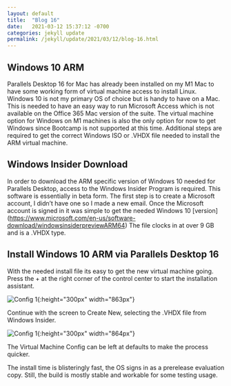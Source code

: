 ```yaml
---
layout: default
title:  "Blog 16"
date:   2021-03-12 15:37:12 -0700
categories: jekyll update
permalink: /jekyll/update/2021/03/12/blog-16.html
---
```


## Windows 10 ARM

Parallels Desktop 16 for Mac has already been installed on my M1 Mac to have some working form of virtual machine access to install Linux. Windows 10 is not my primary OS of choice but is handy to have on a Mac. This is needed to have an easy way to run Microsoft Access which is not available on the Office 365 Mac version of the suite. The virtual machine option for Windows on M1 machines is also the only option for now to get Windows since Bootcamp is not supported at this time. Additional steps are required to get the correct Windows ISO or .VHDX file needed to install the ARM virtual machine.


## Windows Insider Download

In order to download the ARM specific version of Windows 10 needed for Parallels Desktop, access to the Windows Insider Program is required. This software is essentially in beta form. The first step is to create a Microsoft account, I didn’t have one so I made a new email. Once the Microsoft account is signed in it was simple to get the needed Windows 10 [version] (https://www.microsoft.com/en-us/software-download/windowsinsiderpreviewARM64) The file clocks in at over 9 GB and is a .VHDX type.


## Install Windows 10 ARM via Parallels Desktop 16

With the needed install file its easy to get the new virtual machine going. Press the + at the right corner of the control center to start the installation assistant.

![Config 1](https://user-images.githubusercontent.com/70084203/111020870-a35f1400-837d-11eb-9fc1-96c5f799027b.png){:height="300px" width="863px"}

Continue with the screen to Create New, selecting the .VHDX file from Windows Insider.

![Config 1](https://user-images.githubusercontent.com/70084203/111020657-68a8ac00-837c-11eb-9999-dbfa8cb834ab.png){:height="300px" width="864px"}


The Virtual Machine Config can be left at defaults to make the process quicker.



The install time is blisteringly fast, the OS signs in as a prerelease evaluation copy. Still, the build is mostly stable and workable for some testing usage. 

